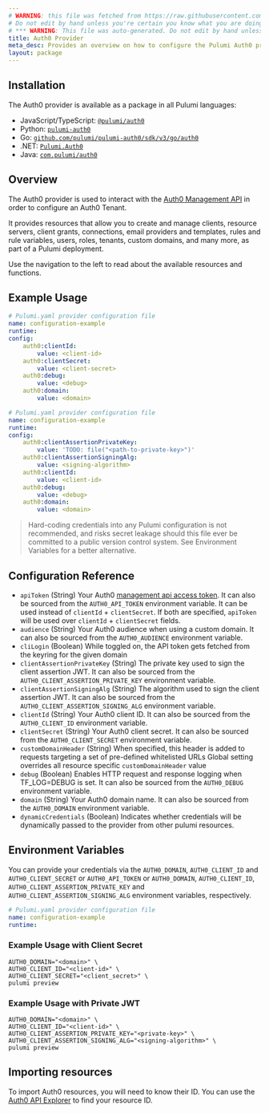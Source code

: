 ```yaml
---
# WARNING: this file was fetched from https://raw.githubusercontent.com/pulumi/pulumi-auth0/v3.26.0/docs/_index.md
# Do not edit by hand unless you're certain you know what you are doing!
# *** WARNING: This file was auto-generated. Do not edit by hand unless you're certain you know what you are doing! ***
title: Auth0 Provider
meta_desc: Provides an overview on how to configure the Pulumi Auth0 provider.
layout: package
---
```


## Installation

The Auth0 provider is available as a package in all Pulumi languages:

* JavaScript/TypeScript: [`@pulumi/auth0`](https://www.npmjs.com/package/@pulumi/auth0)
* Python: [`pulumi-auth0`](https://pypi.org/project/pulumi-auth0/)
* Go: [`github.com/pulumi/pulumi-auth0/sdk/v3/go/auth0`](https://github.com/pulumi/pulumi-auth0)
* .NET: [`Pulumi.Auth0`](https://www.nuget.org/packages/Pulumi.Auth0)
* Java: [`com.pulumi/auth0`](https://central.sonatype.com/artifact/com.pulumi/auth0)

## Overview

The Auth0 provider is used to interact with the [Auth0 Management API](https://auth0.com/docs/api/management/v2) in
order to configure an Auth0 Tenant.

It provides resources that allow you to create and manage clients, resource servers, client grants, connections, email
providers and templates, rules and rule variables, users, roles, tenants, custom domains, and many more, as part of a
Pulumi deployment.

Use the navigation to the left to read about the available resources and functions.
## Example Usage

```yaml
# Pulumi.yaml provider configuration file
name: configuration-example
runtime:
config:
    auth0:clientId:
        value: <client-id>
    auth0:clientSecret:
        value: <client-secret>
    auth0:debug:
        value: <debug>
    auth0:domain:
        value: <domain>

```

```yaml
# Pulumi.yaml provider configuration file
name: configuration-example
runtime:
config:
    auth0:clientAssertionPrivateKey:
        value: 'TODO: file("<path-to-private-key>")'
    auth0:clientAssertionSigningAlg:
        value: <signing-algorithm>
    auth0:clientId:
        value: <client-id>
    auth0:debug:
        value: <debug>
    auth0:domain:
        value: <domain>

```

> Hard-coding credentials into any Pulumi configuration is not recommended, and risks secret leakage should this
file ever be committed to a public version control system. See Environment Variables for a
better alternative.
## Configuration Reference

- `apiToken` (String) Your Auth0 [management api access token](https://auth0.com/docs/security/tokens/access-tokens/management-api-access-tokens). It can also be sourced from the `AUTH0_API_TOKEN` environment variable. It can be used instead of `clientId` + `clientSecret`. If both are specified, `apiToken` will be used over `clientId` + `clientSecret` fields.
- `audience` (String) Your Auth0 audience when using a custom domain. It can also be sourced from the `AUTH0_AUDIENCE` environment variable.
- `cliLogin` (Boolean) While toggled on, the API token gets fetched from the keyring for the given domain
- `clientAssertionPrivateKey` (String) The private key used to sign the client assertion JWT. It can also be sourced from the `AUTH0_CLIENT_ASSERTION_PRIVATE_KEY` environment variable.
- `clientAssertionSigningAlg` (String) The algorithm used to sign the client assertion JWT. It can also be sourced from the `AUTH0_CLIENT_ASSERTION_SIGNING_ALG` environment variable.
- `clientId` (String) Your Auth0 client ID. It can also be sourced from the `AUTH0_CLIENT_ID` environment variable.
- `clientSecret` (String) Your Auth0 client secret. It can also be sourced from the `AUTH0_CLIENT_SECRET` environment variable.
- `customDomainHeader` (String) When specified, this header is added to requests targeting a set of pre-defined whitelisted URLs Global setting overrides all resource specific `customDomainHeader` value
- `debug` (Boolean) Enables HTTP request and response logging when TF_LOG=DEBUG is set. It can also be sourced from the `AUTH0_DEBUG` environment variable.
- `domain` (String) Your Auth0 domain name. It can also be sourced from the `AUTH0_DOMAIN` environment variable.
- `dynamicCredentials` (Boolean) Indicates whether credentials will be dynamically passed to the provider from other pulumi resources.
## Environment Variables

You can provide your credentials via the `AUTH0_DOMAIN`, `AUTH0_CLIENT_ID` and `AUTH0_CLIENT_SECRET` or `AUTH0_API_TOKEN`
or `AUTH0_DOMAIN`, `AUTH0_CLIENT_ID`, `AUTH0_CLIENT_ASSERTION_PRIVATE_KEY` and `AUTH0_CLIENT_ASSERTION_SIGNING_ALG` environment variables, respectively.

```yaml
# Pulumi.yaml provider configuration file
name: configuration-example
runtime:

```
### Example Usage with Client Secret

```shell
AUTH0_DOMAIN="<domain>" \
AUTH0_CLIENT_ID="<client-id>" \
AUTH0_CLIENT_SECRET="<client_secret>" \
pulumi preview
```
### Example Usage with Private JWT

```shell
AUTH0_DOMAIN="<domain>" \
AUTH0_CLIENT_ID="<client-id>" \
AUTH0_CLIENT_ASSERTION_PRIVATE_KEY="<private-key>" \
AUTH0_CLIENT_ASSERTION_SIGNING_ALG="<signing-algorithm>" \
pulumi preview
```
## Importing resources

To import Auth0 resources, you will need to know their ID. You can use
the [Auth0 API Explorer](https://auth0.com/docs/api/management/v2) to find your resource ID.